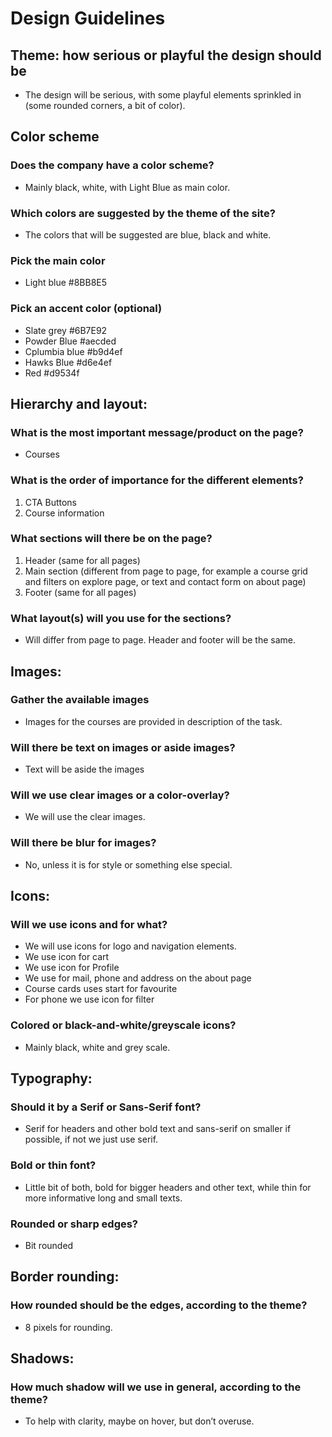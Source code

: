 # Design Guidelines

## Theme: how serious or playful the design should be

- The design will be serious, with some playful elements sprinkled in (some rounded corners, a bit of color).

## Color scheme

### Does the company have a color scheme?

- Mainly black, white, with Light Blue as main color.

### Which colors are suggested by the theme of the site?

- The colors that will be suggested are blue, black and white.

### Pick the main color

- Light blue #8BB8E5

### Pick an accent color (optional)

- Slate grey #6B7E92
- Powder Blue #aecded
- Cplumbia blue #b9d4ef
- Hawks Blue #d6e4ef
- Red #d9534f

## Hierarchy and layout:

### What is the most important message/product on the page?

- Courses

### What is the order of importance for the different elements?

1. CTA Buttons
2. Course information

### What sections will there be on the page?

1. Header (same for all pages)
2. Main section (different from page to page, for example a course grid and filters on explore page, or text and contact form on about page)
3. Footer (same for all pages)

### What layout(s) will you use for the sections?

- Will differ from page to page. Header and footer will be the same.

## Images:

### Gather the available images

- Images for the courses are provided in description of the task.

### Will there be text on images or aside images?

- Text will be aside the images

### Will we use clear images or a color-overlay?

- We will use the clear images.

### Will there be blur for images?

- No, unless it is for style or something else special.

## Icons:

### Will we use icons and for what?

- We will use icons for logo and navigation elements.
- We use icon for cart
- We use icon for Profile
- We use for mail, phone and address on the about page
- Course cards uses start for favourite
- For phone we use icon for filter

### Colored or black-and-white/greyscale icons?

- Mainly black, white and grey scale.

## Typography:

### Should it by a Serif or Sans-Serif font?

- Serif for headers and other bold text and sans-serif on smaller if possible, if not we just use serif.

### Bold or thin font?

- Little bit of both, bold for bigger headers and other text, while thin for more informative long and small texts.

### Rounded or sharp edges?

- Bit rounded

## Border rounding:

### How rounded should be the edges, according to the theme?

- 8 pixels for rounding.

## Shadows:

### How much shadow will we use in general, according to the theme?

- To help with clarity, maybe on hover, but don’t overuse.
